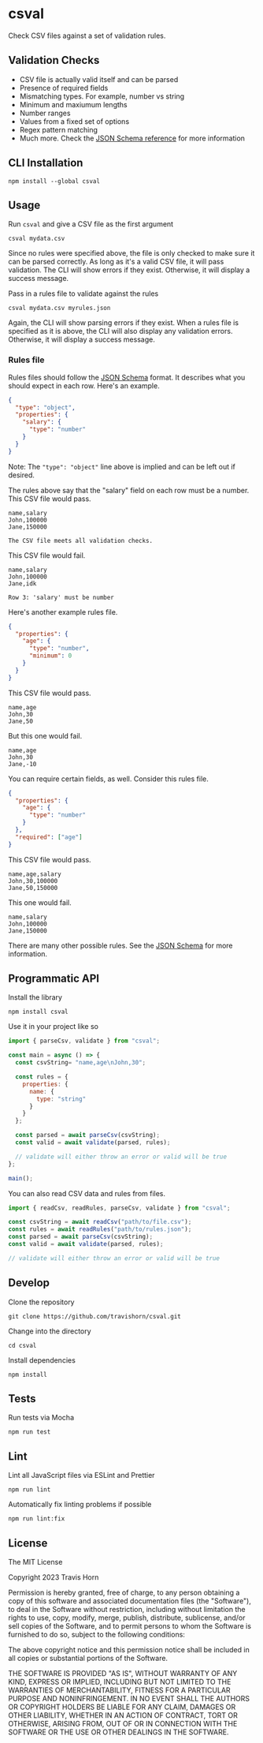 # csval

Check CSV files against a set of validation rules.

## Validation Checks

- CSV file is actually valid itself and can be parsed
- Presence of required fields
- Mismatching types. For example, number vs string
- Minimum and maxiumum lengths
- Number ranges
- Values from a fixed set of options
- Regex pattern matching
- Much more. Check the [JSON Schema
  reference](https://ajv.js.org/json-schema.html) for more information

## CLI Installation

```
npm install --global csval
```

## Usage

Run `csval` and give a CSV file as the first argument

```
csval mydata.csv
```

Since no rules were specified above, the file is only checked to make sure it
can be parsed correctly. As long as it's a valid CSV file, it will pass
validation. The CLI will show errors if they exist. Otherwise, it will display
a success message.

Pass in a rules file to validate against the rules

```
csval mydata.csv myrules.json
```

Again, the CLI will show parsing errors if they exist. When a rules file is
specified as it is above, the CLI will also display any validation errors.
Otherwise, it will display a success message.

### Rules file

Rules files should follow the [JSON Schema](https://ajv.js.org/json-schema.html)
format. It describes what you should expect in each row. Here's an example.

```json
{
  "type": "object",
  "properties": {
    "salary": {
      "type": "number"
    }
  }
}
```

Note: The `"type": "object"` line above is implied and can be left out if
desired.

The rules above say that the "salary" field on each row must be a number. This
CSV file would pass.

```
name,salary
John,100000
Jane,150000
```

```
The CSV file meets all validation checks.
```

This CSV file would fail.

```
name,salary
John,100000
Jane,idk
```

```
Row 3: 'salary' must be number
```

Here's another example rules file.

```json
{
  "properties": {
    "age": {
      "type": "number",
      "minimum": 0
    }
  }
}
```

This CSV file would pass.

```
name,age
John,30
Jane,50
```

But this one would fail.

```
name,age
John,30
Jane,-10
```

You can require certain fields, as well. Consider this rules file.

```json
{
  "properties": {
    "age": {
      "type": "number"
    }
  },
  "required": ["age"]
}
```

This CSV file would pass.

```
name,age,salary
John,30,100000
Jane,50,150000
```

This one would fail.

```
name,salary
John,100000
Jane,150000
```

There are many other possible rules. See the [JSON
Schema](https://ajv.js.org/json-schema.html) for more information.

## Programmatic API

Install the library

```
npm install csval
```

Use it in your project like so

```javascript
import { parseCsv, validate } from "csval";

const main = async () => {
  const csvString= "name,age\nJohn,30";

  const rules = {
    properties: {
      name: {
        type: "string"
      }
    }
  };

  const parsed = await parseCsv(csvString);
  const valid = await validate(parsed, rules);

  // validate will either throw an error or valid will be true
};

main();
```

You can also read CSV data and rules from files.

```javascript
import { readCsv, readRules, parseCsv, validate } from "csval";

const csvString = await readCsv("path/to/file.csv");
const rules = await readRules("path/to/rules.json");
const parsed = await parseCsv(csvString);
const valid = await validate(parsed, rules);

// validate will either throw an error or valid will be true
```

## Develop

Clone the repository

```
git clone https://github.com/travishorn/csval.git
```

Change into the directory

```
cd csval
```

Install dependencies

```
npm install
```

## Tests

Run tests via Mocha

```
npm run test
```

## Lint

Lint all JavaScript files via ESLint and Prettier

```
npm run lint
```

Automatically fix linting problems if possible

```
npm run lint:fix
```

## License

The MIT License

Copyright 2023 Travis Horn

Permission is hereby granted, free of charge, to any person obtaining a copy of
this software and associated documentation files (the "Software"), to deal in
the Software without restriction, including without limitation the rights to
use, copy, modify, merge, publish, distribute, sublicense, and/or sell copies of
the Software, and to permit persons to whom the Software is furnished to do so,
subject to the following conditions:

The above copyright notice and this permission notice shall be included in all
copies or substantial portions of the Software.

THE SOFTWARE IS PROVIDED "AS IS", WITHOUT WARRANTY OF ANY KIND, EXPRESS OR
IMPLIED, INCLUDING BUT NOT LIMITED TO THE WARRANTIES OF MERCHANTABILITY, FITNESS
FOR A PARTICULAR PURPOSE AND NONINFRINGEMENT. IN NO EVENT SHALL THE AUTHORS OR
COPYRIGHT HOLDERS BE LIABLE FOR ANY CLAIM, DAMAGES OR OTHER LIABILITY, WHETHER
IN AN ACTION OF CONTRACT, TORT OR OTHERWISE, ARISING FROM, OUT OF OR IN
CONNECTION WITH THE SOFTWARE OR THE USE OR OTHER DEALINGS IN THE SOFTWARE.
